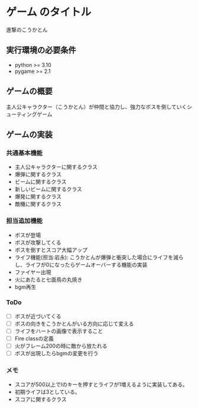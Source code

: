 # ゲーム のタイトル
進撃のこうかとん
## 実行環境の必要条件
* python >= 3.10
* pygame >= 2.1

## ゲームの概要
主人公キャラクター（こうかとん）が仲間と協力し、強力なボスを倒していくシューティングゲーム

## ゲームの実装
### 共通基本機能
* 主人公キャラクターに関するクラス
* 爆弾に関するクラス
* ビームに関するクラス
* 新しいビームに関するクラス
* 爆発に関するクラス
* 敵機に関するクラス
### 担当追加機能
* ボスが登場
* ボスが攻撃してくる
* ボスを倒すとスコア大幅アップ
* ライフ機能(担当:岩永): こうかとんが爆弾と衝突した場合にライフを減らし、ライフが0になったらゲームオーバーする機能の実装
* ファイヤー出現
* 火にあたると七面鳥の丸焼き
* bgm再生
### ToDo
- [ ] ボスが近づいてくる
- [ ] ボスの向きをこうかとんがいる方向に応じて変える
- [ ] ライフをハートの画像で表示すること
- [ ] Fire classの定義
- [ ] 火がフレーム200の時に敵から放たれる
- [ ] ボスが出現したらbgmの変更を行う
### メモ
* スコアが500以上でlのキーを押すとライフが1増えるように実装してある。
* 初期ライフは3としている。
* スコアに関するクラス
